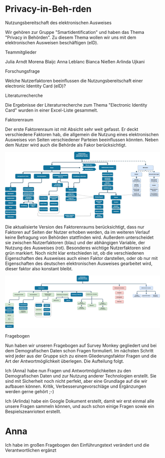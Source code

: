 # Privacy-in-Beh-rden

Nutzungsbereitschaft des elektronischen Ausweises


Wir gehören zur Gruppe "Smartidentification" und haben das Thema "Privacy in Behörden". Zu diesem Thema wollen wir uns mit dem elektronischen Ausweisen beschäftigen (eID).

Teammitglieder

Julia Arndt
Morena Blaijc
Anna Leblanc
Bianca Nießen
Arlinda Ujkani

Forschungsfrage

Welche Nutzerfaktoren beeinflussen die Nutzungsbereitschaft einer electronic Identity Card (eID)? 


Literaturrecherche

Die Ergebnisse der Literaturrecherche zum Thema "Electronic Identity Card" wurden in einer Excel-Liste gesammelt.

Faktorenraum

Der erste Faktorenraum ist mit Absicht sehr weit gefasst. Er deckt verschiedene Faktoren hab, die allgemein die Nutzung eines elektronischen Ausweises von Seiten verschiedener Parteien beeinflussen könnten. Neben dem Nutzer wird auch die Behörde als Fakor berücksichtigt.


![tooltip](Images/Faktorenraum.png) 


Die aktualisierte Version des Faktorenraums berücksichtigt, dass nur Faktoren auf Seiten der Nutzer erhoben werden, da im weiteren Verlauf keine Befragung von Behörden stattfinden wird. Außerdem unterscheidet sie zwischen Nutzerfaktoren (blau) und der abhängigen Variable, der Nutzung des Ausweises (rot). Besonderes wichtige Nutzerfaktoren sind grün markiert. Noch nicht klar entschieden ist, ob die verschiedenen Eigenschaften des Ausweises auch einen Faktor darstellen, oder ob nur mit Eigenschaften des deutschen elektronischen Ausweises gearbeitet wird, dieser faktor also konstant bleibt.

![tooltip](Images/Faktorenraum_V2.png) 


Fragebogen

Nun haben wir unseren Fragebogen auf Survey Monkey gegliedert und bei dem Demografischen Daten schon Fragen formuliert. Im nächsten Schritt wird jeder aus der Gruppe sich zu einem Gliederungsfaktor Fragen und die Art der Antwortmöglichkeit überlegen. Die Aufteilung folgt. 

Ich (Anna) habe nun Fragen und Antwortmöglichkeiten zu den Demografischen Daten und zur Nutzung anderer Technologien erstellt. Sie sind mit Sicherheit noch nicht perfekt, aber eine Grundlage auf die wir aufbauen können. Kritik, Verbesserungevorschläge und Ergänzungen werden gerne gehört ;-)

Ich (Arlinda) habe ein Google Dokument erstellt, damit wir erst einmal alle unsere Fragen sammeln können, und auch schon einige Fragen sowie ein Bespielszeanriotext erstellt.

# Anna
Ich habe im großen Fragebogen den Einführungstext verändert und die Verantwortlichen ergänzt